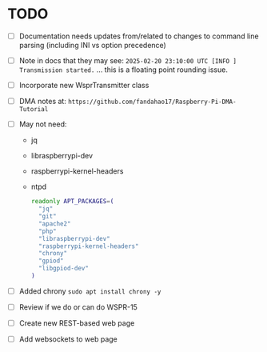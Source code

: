 # TODO

- [ ] Documentation needs updates from/related to changes to command line parsing (including INI vs option precedence)
- [ ] Note in docs that they may see:
    `2025-02-20 23:10:00 UTC [INFO ] Transmission started.`
    ... this is a floating point rounding issue.
- [ ] Incorporate new WsprTransmitter class
- [ ] DMA notes at: `https://github.com/fandahao17/Raspberry-Pi-DMA-Tutorial`
- [ ] May not need:
  - jq
  - libraspberrypi-dev
  - raspberrypi-kernel-headers
  - ntpd

    ``` bash
    readonly APT_PACKAGES=(
      "jq"
      "git"
      "apache2"
      "php"
      "libraspberrypi-dev"
      "raspberrypi-kernel-headers"
      "chrony"
      "gpiod"
      "libgpiod-dev"
    )
    ```

- [ ] Added chrony `sudo apt install chrony -y`
- [ ] Review if we do or can do WSPR-15
- [ ] Create new REST-based web page
- [ ] Add websockets to web page
